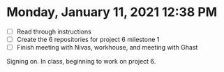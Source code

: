 # Monday, January 11, 2021 12:38 PM
- [ ] Read through instructions
- [ ] Create the 6 repositories for project 6 milestone 1
- [ ] Finish meeting with Nivas, workhouse, and meeting with Ghast 

Signing on. In class, beginning to work on project 6. 
